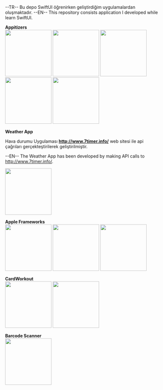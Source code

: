 --TR--
Bu depo SwiftUI öğrenirken geliştirdiğim uygulamalardan oluşmaktadır.
--EN--
This repository consists application I developed while learn SwiftUI.

**Appitizers**  
<img src="https://github.com/user-attachments/assets/d2e3c479-f28d-41b0-9795-612146688373" width="150">
<img src="https://github.com/user-attachments/assets/abaa0acb-d05a-44df-a212-d2ac65511c0b" width="150">
<img src="https://github.com/user-attachments/assets/c9e2b048-3e11-41b2-863a-0a654dfb4b74" width="150">
<img src="https://github.com/user-attachments/assets/adfbe232-a268-48be-992a-bccf855aa0bf" width="150">
<img src="https://github.com/user-attachments/assets/4b50edcc-b65b-4246-987a-648aa41a006a" width="150">


**Weather App**  

Hava durumu Uygulaması **http://www.7timer.info/** web sitesi ile api çağrıları gerçekteştirilerek geliştirilmiştir.

--EN--
The Weather App has been developed by making API calls to http://www.7timer.info/.

<img src="https://github.com/user-attachments/assets/de7d6175-6908-44ed-a8ca-d4731805a0d9" width="150">

**Apple Frameworks**  
<img src="https://github.com/user-attachments/assets/cd21faab-35a0-412c-8df0-97063e9c053b" width="150">
<img src="https://github.com/user-attachments/assets/c185d6cc-e33d-4489-a37d-845ed7091655" width="150">
<img src="https://github.com/user-attachments/assets/2768d5c4-2b79-4d93-8943-4e522d6ff2a2" width="150">

**CardWorkout**  
<img src="https://github.com/user-attachments/assets/b60d97b0-7631-4f11-a7c7-332ef7f88cad" width="150">
<img src="https://github.com/user-attachments/assets/812a1d82-e1ce-4179-9bfe-3ebb674b96ff" width="150">

**Barcode Scanner**  
<img src="https://github.com/user-attachments/assets/bedc6b60-9fc9-4e55-9bd8-9d7504466ced" width="150">
